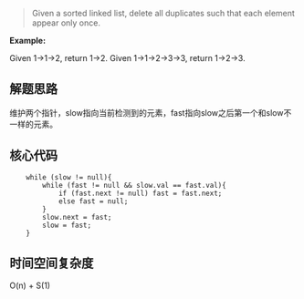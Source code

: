> Given a sorted linked list, delete all duplicates such that each element appear only once.
>

**Example:** 

Given 1->1->2, return 1->2.
Given 1->1->2->3->3, return 1->2->3.

## 解题思路

维护两个指针，slow指向当前检测到的元素，fast指向slow之后第一个和slow不一样的元素。

## 核心代码

        while (slow != null){
            while (fast != null && slow.val == fast.val){
                if (fast.next != null) fast = fast.next;
                else fast = null;
            }
            slow.next = fast;
            slow = fast;
        }

## 时间空间复杂度

O(n) + S(1)


